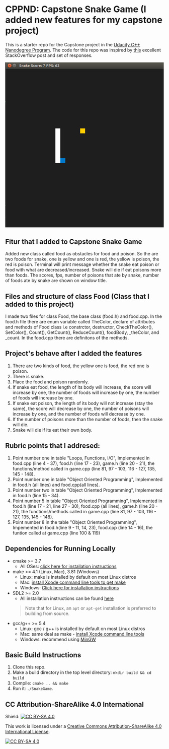 # CPPND: Capstone Snake Game (I added new features for my capstone project)

This is a starter repo for the Capstone project in the [Udacity C++ Nanodegree Program](https://www.udacity.com/course/c-plus-plus-nanodegree--nd213). The code for this repo was inspired by [this](https://codereview.stackexchange.com/questions/212296/snake-game-in-c-with-sdl) excellent StackOverflow post and set of responses.

<img src="snake_game.gif"/>

## Fitur that I added to Capstone Snake Game
Added new class called food as obstacles for food and poison. So the are two foods for snake,
one is yellow and one is red, the yellow is poison, the red is poison. Terminal will print message whether the 
snake eat poison or food with what are decreased/increased. Snake will die if eat poisons more than foods.
The scores, fps, number of poisons that ate by snake, number of foods ate by snake are shown on window title.

## Files and structure of class Food (Class that I added to this project)
I made two files for class Food, the base class (food.h) and food.cpp.
In the food.h file there are enum variable called TheColor, declare of attributes and methods of Food class i.e
constrctor, destructor, CheckTheColor(), SetColor(), Count(), GetCount(), ReduceCount(), foodBody, _theColor, and
_count. In the food.cpp there are definitons of the methods.

## Project's behave after I added the features
1. There are two kinds of food, the yellow one is food, the red one is poison.
2. There is snake.
3. Place the food and poison randomly.
4. If snake eat food, the length of its body will increase, the score will increase by one, the number of foods 
will increase by one, the number of foods will increase by one.
5. If snake eat poison, the length of its body will not increase (stay the same), the score will decrease by one,
the number of poisons will increase by one, and the number of foods will decrease by one.
6. If the number of poisons more than the number of foods, then the snake will die.
7. Snake will die if its eat their own body.

## Rubric points that I addresed:
1. Point number one in table "Loops, Functions, I/O", 
   Implemented in food.cpp (line 4 - 37), food.h (line 17 - 23), game.h (line 20 - 21), the functions/method called in game.cpp (line 81, 97 - 103, 116 - 127, 135, 145 - 148).
2. Point number one in table "Object Oriented Programming",
   Implemented in food.h (all lines) and food.cpp(all lines).
3. Point number two in table "Object Oriented Programming",
   Implemented in food.h (line 15 - 34).
4. Point number 5 in table "Object Oriented Programming",
   Implemented in food.h (line 17 - 21, line 27 - 30), food.cpp (all lines), game.h (line 20 - 21), the functions/methods called in game.cpp (line 81, 97 - 103, 116 - 127, 135, 145 - 148).
5. Point number 8 in the table "Object Oriented Programming",
   Impemented in food.h(line 9 - 11, 14, 23), food.cpp (line 14 - 16), the funtion called at game.cpp (line 100 & 119)


## Dependencies for Running Locally
* cmake >= 3.7
  * All OSes: [click here for installation instructions](https://cmake.org/install/)
* make >= 4.1 (Linux, Mac), 3.81 (Windows)
  * Linux: make is installed by default on most Linux distros
  * Mac: [install Xcode command line tools to get make](https://developer.apple.com/xcode/features/)
  * Windows: [Click here for installation instructions](http://gnuwin32.sourceforge.net/packages/make.htm)
* SDL2 >= 2.0
  * All installation instructions can be found [here](https://wiki.libsdl.org/Installation)
  >Note that for Linux, an `apt` or `apt-get` installation is preferred to building from source. 
* gcc/g++ >= 5.4
  * Linux: gcc / g++ is installed by default on most Linux distros
  * Mac: same deal as make - [install Xcode command line tools](https://developer.apple.com/xcode/features/)
  * Windows: recommend using [MinGW](http://www.mingw.org/)

## Basic Build Instructions

1. Clone this repo.
2. Make a build directory in the top level directory: `mkdir build && cd build`
3. Compile: `cmake .. && make`
4. Run it: `./SnakeGame`.


## CC Attribution-ShareAlike 4.0 International


Shield: [![CC BY-SA 4.0][cc-by-sa-shield]][cc-by-sa]

This work is licensed under a
[Creative Commons Attribution-ShareAlike 4.0 International License][cc-by-sa].

[![CC BY-SA 4.0][cc-by-sa-image]][cc-by-sa]

[cc-by-sa]: http://creativecommons.org/licenses/by-sa/4.0/
[cc-by-sa-image]: https://licensebuttons.net/l/by-sa/4.0/88x31.png
[cc-by-sa-shield]: https://img.shields.io/badge/License-CC%20BY--SA%204.0-lightgrey.svg
